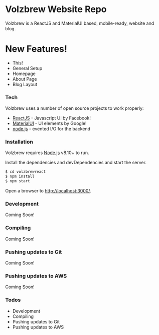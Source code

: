 # Volzbrew Website Repo

Volzbrew is a ReactJS and MaterialUI based, mobile-ready, website and blog.


# New Features!

  - This!
  - General Setup 
  - Homepage
  - About Page
  - Blog Layout
  
### Tech

Volzbrew uses a number of open source projects to work properly:

* [ReactJS] - Javascript UI by Facebook!
* [MaterialUI] - UI elements by Google!
* [node.js] - evented I/O for the backend


### Installation

Volzbrew requires [Node.js](https://nodejs.org/) v8.10+ to run.

Install the dependencies and devDependencies and start the server.

```sh
$ cd volzbrewreact
$ npm install
$ npm start
```

Open a browser to <http://localhost:3000/>.
### Development
Coming Soon!
### Compiling
Coming Soon!
### Pushing updates to Git
Coming Soon!
### Pushing updates to AWS
Coming Soon!

### Todos

 - Development
 - Compiling
 - Pushing updates to Git
 - Pushing updates to AWS



[//]: # (These are reference links used in the body of this note and get stripped out when the markdown processor does its job. There is no need to format nicely because it shouldn't be seen. Thanks SO - http://stackoverflow.com/questions/4823468/store-comments-in-markdown-syntax)

   [git-repo-url]: <https://github.com/joemccann/dillinger.git>
   [node.js]: <http://nodejs.org>
   [ReactJS]: <https://github.com/facebook/create-react-app>
   [MaterialUI]: <https://material-ui-next.com/getting-started/usage/>
